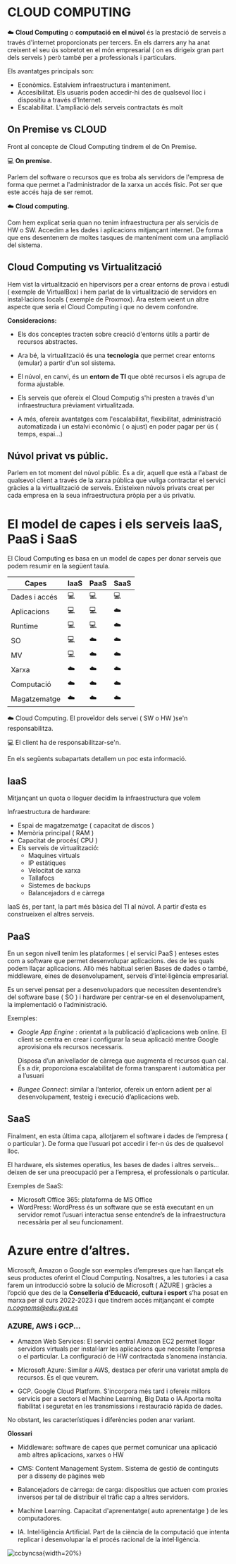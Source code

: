 # CLOUD COMPUTING 

 
:cloud: **Cloud Computing** o **computació en el núvol** és la prestació de serveis a través d'internet proporcionats per tercers. En els darrers any ha anat creixent el seu ús sobretot en el món empresarial ( on es dirigeix gran part dels serveis ) però també per a professionals i particulars.  

Els avantatges principals son:

  * Econòmics. Estalviem infraestructura i manteniment.
  * Accesibilitat. Els usuaris poden accedir-hi des de qualsevol lloc i dispositiu a través d'Internet.
  * Escalabilitat. L'ampliació dels serveis contractats és molt 

## On Premise vs CLOUD

Front al concepte de Cloud Computing tindrem el de On Premise. 

:computer: **On premise.**

Parlem del software o recursos que es troba als servidors de l'empresa de forma que permet a l'administrador de la xarxa un accés físic. Pot ser que este accés haja de ser remot.

:cloud: **Cloud computing.**

Com hem explicat seria quan no tenim infraestructura per als servicis de HW o SW. Accedim a les dades i aplicacions mitjançant internet. De forma que ens desentenem de moltes tasques de manteniment com una ampliació del sistema.

## Cloud Computing vs Virtualització

Hem vist la virtualització en hipervisors per a crear entorns de prova i estudi ( exemple de VirtualBox) i hem parlat de la virtualització de servidors en instal·lacions locals ( exemple de Proxmox). Ara estem veient un altre aspecte que seria el Cloud Computing i que no devem confondre.

**Consideracions:**

* Els dos conceptes tracten sobre creació d'entorns útils a partir de recursos abstractes. 
* Ara bé, la virtualització és una **tecnologia** que permet crear entorns (emular) a partir d'un sol sistema. 
* El núvol, en canvi, és un **entorn de TI** que obté recursos i els agrupa de forma ajustable.

* Els serveis que ofereix el Cloud Computig s'hi presten a través d'un infraestructura prèviament virtualitzada.
* A més, ofereix avantatges com l'escalabilitat, flexibilitat, administració automatizada i un estalvi econòmic ( o ajust) en poder pagar per ús ( temps, espai...)

## Núvol privat vs públic.

Parlem en tot moment del núvol públic. És a dir, aquell que està a l'abast de qualsevol client a través de la xarxa pública que vullga contractar el servici gràcies a la virtualització de serveis.
Existeixen núvols privats creat per cada empresa en la seua infraestructura pròpia per a ús privatiu.

# El model de capes i els serveis IaaS, PaaS i SaaS

El Cloud Computing es basa en un model de capes per donar serveis que podem resumir en la següent taula. 


|Capes|IaaS|PaaS|SaaS|
|---|---|---|---|
|Dades i accés|:computer:|:computer:|:computer:|
|Aplicacions|:computer:|:computer:|:cloud:|
|Runtime|:computer:|:computer:|:cloud:|
|SO|:computer:|:cloud:|:cloud:|
|MV|:computer:|:cloud:|:cloud:|
|Xarxa|:cloud:|:cloud:|:cloud:|
|Computació|:cloud:|:cloud:|:cloud:|
|Magatzematge|:cloud:|:cloud:|:cloud:|

:cloud: Cloud Computing. El proveïdor dels servei ( SW o HW )se'n responsabilitza.

:computer: El client ha de responsabilitzar-se'n.

En els següents subapartats detallem un poc esta informació.

## IaaS 

Mitjançant un quota o lloguer decidim la infraestructura que volem 

Infraestructura de hardware: 
* Espai de magatzematge ( capacitat de discos )
* Memòria principal ( RAM )
* Capacitat de procés( CPU )
* Els serveis de virtualització:
  * Maquines virtuals
  * IP estàtiques
  * Velocitat de xarxa
  * Tallafocs 
  * Sistemes de backups
  * Balancejadors d e càrrega 

IaaS és, per tant, la part més bàsica del TI al núvol. A partir d’esta es construeixen el altres serveis. 


## PaaS 

En un segon nivell tenim les plataformes ( el servici PaaS ) enteses estes com a software que permet desenvolupar aplicacions. des de les quals podem llaçar aplicacions. Allò més habitual serien Bases de dades o també, middleware, eines de desenvolupament, serveis d’intel·ligència empresarial. 

Es un servei pensat per a desenvolupadors que necessiten desentendre’s del software base ( SO ) i hardware per centrar-se en el desenvolupament, la implementació o l’administració. 

Exemples:

* *Google App Engine* : orientat a la publicació d’aplicacions web online. El client se centra en crear i configurar la seua aplicació mentre Google aprovisiona els recursos necessaris. 

    Disposa d’un anivellador de càrrega que augmenta el recursos quan cal. És a dir, proporciona escalabilitat de forma transparent i automàtica per a l’usuari 

*    *Bungee Connect*:  similar a l’anterior, ofereix un entorn adient per al desenvolupament, testeig i execució d’aplicacions web.

 
## SaaS 

Finalment, en esta última capa, allotjarem el software i dades de l’empresa ( o particular ). De forma que l’usuari pot accedir i fer-n ús des de qualsevol lloc.  

El hardware, els sistemes operatius, les bases de dades i altres serveis... deixen de ser una preocupació per a l’empresa, el professionals o particular.

Exemples de SaaS:
* Microsoft Office 365: plataforma de MS Office 
* WordPress:  WordPress és un software que se està executant en un servidor remot l’usuari interactua sense entendre’s de la infraestructura necessària per al seu funcionament. 

# Azure entre d’altres.

Microsoft, Amazon o Google son exemples d’empreses que han llançat els seus productes oferint el Cloud Computing. Nosaltres, a les tutories i a casa farem un introducció sobre la solució de Microsoft ( AZURE ) gràcies a l’opció que des de la **Conselleria d’Educació, cultura i esport** s’ha posat en marxa per al curs 2022-2023 i que tindrem accés mitjançant el compte *n.cognoms@edu.gva.es*

### AZURE, AWS  i GCP...

* Amazon Web Services: El servici central Amazon EC2 permet llogar servidors virtuals per instal·larr les aplicacions que necessite l’empresa o el particular. La configuració de HW  contractada s’anomena instància.  

* Microsoft Azure: Similar a AWS, destaca per oferir una varietat ampla de recursos. És el que veurem.

* GCP. Google Cloud Platform. S'incorpora més tard i ofereix millors servicis per a sectors el Machine Learning, Big Data o IA.Aporta molta fiabilitat i seguretat en les transmissions i restauració ràpida de dades.

No obstant, les característiques i diferències poden anar variant.


**Glossari**

* Middleware: software de capes que permet  comunicar una aplicació amb altres aplicacions, xarxes o HW 

* CMS: Content Management System. Sistema de gestió de continguts per a disseny de pàgines web 

* Balancejadors de càrrega: de carga: dispositius que actuen com proxies inversos per tal de distribuir el tràfic cap a altres servidors. 
* Machine Learning. Capacitat d'aprenentatge( auto aprenentatge ) de les computadores.
* IA. Intel·ligència Artificial. Part de la ciència de la computació que intenta replicar i desenvolupar la el procés racional de la intel·ligència.

![ccbyncsa](../IMATGES/cco.png){width=20%}

